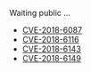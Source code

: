 
Waiting public ...

- [CVE-2018-6087](https://crbug.com/813876)
- [CVE-2018-6116](https://crbug.com/822266)
- [CVE-2018-6143](https://crbug.com/843022)
- [CVE-2018-6149](https://crbug.com/848672)
